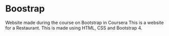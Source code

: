 # Boostrap
Website made during the course on Bootstrap in Coursera
This is a website for a Restaurant.
This is made using HTML, CSS and Bootstrap 4.
